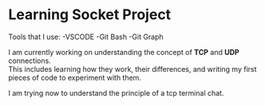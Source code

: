 # Learning Socket Project

Tools that I use:
-VSCODE
-Git Bash
-Git Graph

I am currently working on understanding the concept of **TCP** and **UDP** connections.  
This includes learning how they work, their differences, and writing my first pieces of code to experiment with them.

I am trying now to understand the principle of a tcp terminal chat.
